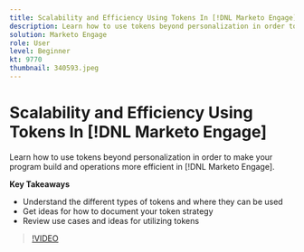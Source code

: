 ```yaml
---
title: Scalability and Efficiency Using Tokens In [!DNL Marketo Engage]
description: Learn how to use tokens beyond personalization in order to make your program build and operations more efficient in [!DNL Marketo Engage].
solution: Marketo Engage
role: User
level: Beginner
kt: 9770
thumbnail: 340593.jpeg
---
```

# Scalability and Efficiency Using Tokens In [!DNL Marketo Engage]

Learn how to use tokens beyond personalization in order to make your program build and operations more efficient in [!DNL Marketo Engage].

**Key Takeaways**

* Understand the different types of tokens and where they can be used
* Get ideas for how to document your token strategy
* Review use cases and ideas for utilizing tokens

>[!VIDEO](https://video.tv.adobe.com/v/340593/?quality=12&learn=on)
